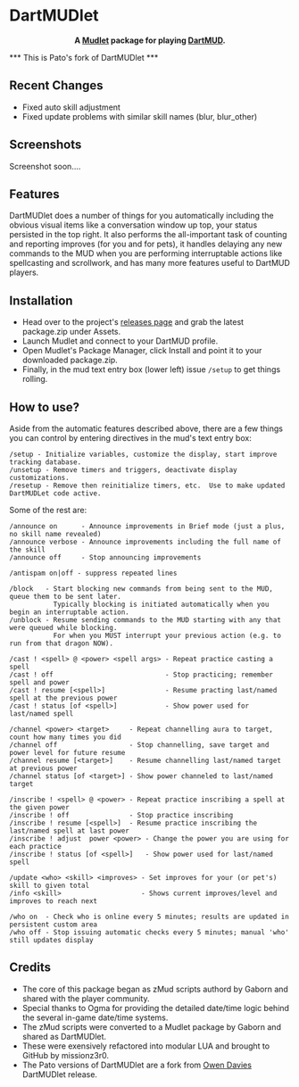 # DartMUDlet

**<p bold align="center">A [Mudlet](https://www.mudlet.org/) package for playing [DartMUD](http://dartmud.com).</p>**

*** This is Pato's fork of DartMUDlet ***

## Recent Changes
- Fixed auto skill adjustment
- Fixed update problems with similar skill names (blur, blur_other)

## Screenshots
Screenshot soon....

## Features
DartMUDlet does a number of things for you automatically including the obvious visual items like a conversation window up top, your status persisted in the top right.  It also performs the all-important task of counting and reporting improves (for you and for pets), it handles delaying any new commands to the MUD when you are performing interruptable actions like spellcasting and scrollwork, and has many more features useful to DartMUD players.

## Installation
+ Head over to the project's [releases page](https://github.com/daviesow/dartmudlet/releases) and grab the latest package.zip under Assets.
+ Launch Mudlet and connect to your DartMUD profile.  
+ Open Mudlet's Package Manager, click Install and point it to your downloaded package.zip.
+ Finally, in the mud text entry box (lower left) issue `/setup` to get things rolling.

## How to use?
Aside from the automatic features described above, there are a few things you can control by entering directives in the mud's text entry box:

```
/setup - Initialize variables, customize the display, start improve tracking database.
/unsetup - Remove timers and triggers, deactivate display customizations.
/resetup - Remove then reinitialize timers, etc.  Use to make updated DartMUDLet code active.
```
Some of the rest are:
```
/announce on      - Announce improvements in Brief mode (just a plus, no skill name revealed)
/announce verbose - Announce improvements including the full name of the skill
/announce off     - Stop announcing improvements
```
```
/antispam on|off - suppress repeated lines
```
```
/block   - Start blocking new commands from being sent to the MUD, queue them to be sent later.
           Typically blocking is initiated automatically when you begin an interruptable action.
/unblock - Resume sending commands to the MUD starting with any that were queued while blocking.
           For when you MUST interrupt your previous action (e.g. to run from that dragon NOW).
```
```
/cast ! <spell> @ <power> <spell args> - Repeat practice casting a spell
/cast ! off                            - Stop practicing; remember spell and power
/cast ! resume [<spell>]               - Resume practing last/named spell at the previous power
/cast ! status [of <spell>]            - Show power used for last/named spell
```
```
/channel <power> <target>     - Repeat channelling aura to target, count how many times you did 
/channel off                  - Stop channelling, save target and power level for future resume
/channel resume [<target>]    - Resume channelling last/named target at previous power
/channel status [of <target>] - Show power channeled to last/named target
```
```
/inscribe ! <spell> @ <power> - Repeat practice inscribing a spell at the given power 
/inscribe ! off               - Stop practice inscribing 
/inscribe ! resume [<spell>]  - Resume practice inscribing the last/named spell at last power 
/inscribe ! adjust  power <power> - Change the power you are using for each practice
/inscribe ! status [of <spell>]   - Show power used for last/named spell
```
```
/update <who> <skill> <improves> - Set improves for your (or pet's) skill to given total
/info <skill>                    - Shows current improves/level and improves to reach next
```
```
/who on  - Check who is online every 5 minutes; results are updated in persistent custom area
/who off - Stop issuing automatic checks every 5 minutes; manual 'who' still updates display
```

## Credits
- The core of this package began as zMud scripts authord by Gaborn and shared with the player community.
- Special thanks to Ogma for providing the detailed date/time logic behind the several in-game date/time systems.
- The zMud scripts were converted to a Mudlet package by Gaborn and shared as DartMUDlet.
- These were exensively refactored into modular LUA and brought to GitHub by missionz3r0.
- The Pato versions of DartMUDlet are a fork from [Owen Davies](https://github.com/daviesow) DartMUDlet release.
